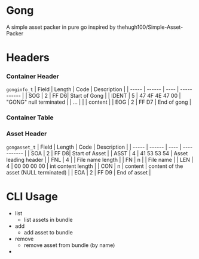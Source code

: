 # Gong
A simple asset packer in pure go inspired by thehugh100/Simple-Asset-Packer

# Headers

### Container Header

`gonginfo_t`
| Field | Length | Code | Description |
| ----- | ------ | ---- | ----------- |
| SOG   | 2      | FF D6| Start of Gong |
| IDENT | 5      | 47 4F 4E 47 00 | "GONG" null terminated |
| ...   |        |      | content |
| EOG   | 2      | FF D7 | End of gong |

### Container Table





### Asset Header

`gongasset_t`
| Field | Length | Code | Description |
| ----- | ------ | ---- | ----------- |
| SOA   | 2      | FF D8| Start of Asset |
| ASST  | 4      | 41 53 53 54 | Asset leading header |
| FNL | 4 | | File name length |
| FN | n | | File name |
| LEN   | 4      | 00 00 00 00 | int content length |
| CON   | n      | content     | content of the asset (NULL terminated) |
| EOA   | 2      | FF D9       | End of asset |


# CLI Usage

* list
  * list assets in bundle
* add
  * add asset to bundle
* remove
  * remove asset from bundle (by name)
* 
